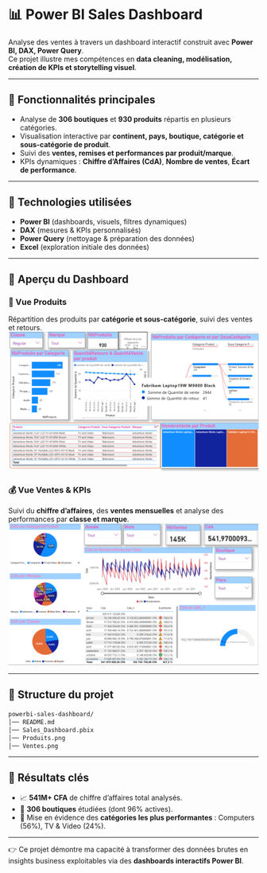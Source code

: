 
# 📊 Power BI Sales Dashboard  

Analyse des ventes à travers un dashboard interactif construit avec **Power BI, DAX, Power Query**.  
Ce projet illustre mes compétences en **data cleaning, modélisation, création de KPIs et storytelling visuel**.  

---

## 🔹 Fonctionnalités principales  
- Analyse de **306 boutiques** et **930 produits** répartis en plusieurs catégories.  
- Visualisation interactive par **continent, pays, boutique, catégorie et sous-catégorie de produit**.  
- Suivi des **ventes, remises et performances par produit/marque**.  
- KPIs dynamiques : **Chiffre d’Affaires (CdA)**, **Nombre de ventes**, **Écart de performance**.  

---

## 🔹 Technologies utilisées  
- **Power BI** (dashboards, visuels, filtres dynamiques)  
- **DAX** (mesures & KPIs personnalisés)  
- **Power Query** (nettoyage & préparation des données)  
- **Excel** (exploration initiale des données)  

---

## 🔹 Aperçu du Dashboard  

### 🛒 Vue Produits  
Répartition des produits par **catégorie et sous-catégorie**, suivi des ventes et retours.  
![](Produits.png)  

### 💰 Vue Ventes & KPIs  
Suivi du **chiffre d’affaires**, des **ventes mensuelles** et analyse des performances par **classe et marque**.  
![](Ventes.png)  

---

## 🔹 Structure du projet  
```
powerbi-sales-dashboard/
│── README.md
│── Sales_Dashboard.pbix
│── Produits.png
│── Ventes.png
```

---

## 🔹 Résultats clés  
- 📈 **541M+ CFA** de chiffre d’affaires total analysés.  
- 🏬 **306 boutiques** étudiées (dont 96% actives).  
- 🎯 Mise en évidence des **catégories les plus performantes** : Computers (56%), TV & Video (24%).  

---

👉 Ce projet démontre ma capacité à transformer des données brutes en insights business exploitables via des **dashboards interactifs Power BI**.  
